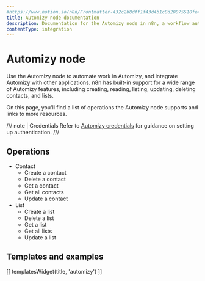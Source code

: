 ```yaml
---
#https://www.notion.so/n8n/Frontmatter-432c2b8dff1f43d4b1c8d20075510fe4
title: Automizy node documentation
description: Documentation for the Automizy node in n8n, a workflow automation platform. Includes details of operations and configuration, and links to examples and credentials information.
contentType: integration
---
```


# Automizy node

Use the Automizy node to automate work in Automizy, and integrate Automizy with other applications. n8n has built-in support for a wide range of Automizy features, including creating, reading, listing, updating, deleting contacts, and lists.

On this page, you'll find a list of operations the Automizy node supports and links to more resources.

/// note | Credentials
Refer to [Automizy credentials](/integrations/builtin/credentials/automizy/) for guidance on setting up authentication. 
///

## Operations

* Contact
    * Create a contact
    * Delete a contact
    * Get a contact
    * Get all contacts
    * Update a contact
* List
    * Create a list
    * Delete a list
    * Get a list
    * Get all lists
    * Update a list

## Templates and examples

<!-- see https://www.notion.so/n8n/Pull-in-templates-for-the-integrations-pages-37c716837b804d30a33b47475f6e3780 -->
[[ templatesWidget(title, 'automizy') ]]
